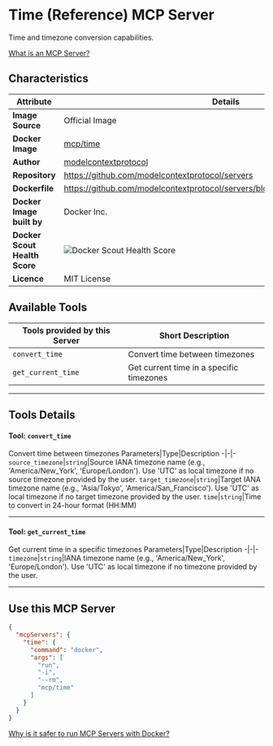 # Time (Reference) MCP Server

Time and timezone conversion capabilities.

[What is an MCP Server?](https://www.anthropic.com/news/model-context-protocol)

## Characteristics
Attribute|Details|
|-|-|
**Image Source**|Official Image
**Docker Image**|[mcp/time](https://hub.docker.com/repository/docker/mcp/time)
**Author**|[modelcontextprotocol](https://github.com/modelcontextprotocol)
**Repository**|https://github.com/modelcontextprotocol/servers
**Dockerfile**|https://github.com/modelcontextprotocol/servers/blob/2025.4.6/src/time/Dockerfile
**Docker Image built by**|Docker Inc.
**Docker Scout Health Score**| ![Docker Scout Health Score](https://api.scout.docker.com/v1/policy/insights/org-image-score/badge/mcp/time)
**Licence**|MIT License

## Available Tools
Tools provided by this Server|Short Description
-|-
`convert_time`|Convert time between timezones|
`get_current_time`|Get current time in a specific timezones|

---
## Tools Details

#### Tool: **`convert_time`**
Convert time between timezones
Parameters|Type|Description
-|-|-
`source_timezone`|`string`|Source IANA timezone name (e.g., 'America/New_York', 'Europe/London'). Use 'UTC' as local timezone if no source timezone provided by the user.
`target_timezone`|`string`|Target IANA timezone name (e.g., 'Asia/Tokyo', 'America/San_Francisco'). Use 'UTC' as local timezone if no target timezone provided by the user.
`time`|`string`|Time to convert in 24-hour format (HH:MM)

---
#### Tool: **`get_current_time`**
Get current time in a specific timezones
Parameters|Type|Description
-|-|-
`timezone`|`string`|IANA timezone name (e.g., 'America/New_York', 'Europe/London'). Use 'UTC' as local timezone if no timezone provided by the user.

---
## Use this MCP Server

```json
{
  "mcpServers": {
    "time": {
      "command": "docker",
      "args": [
        "run",
        "-i",
        "--rm",
        "mcp/time"
      ]
    }
  }
}
```

[Why is it safer to run MCP Servers with Docker?](https://www.docker.com/blog/the-model-context-protocol-simplifying-building-ai-apps-with-anthropic-claude-desktop-and-docker/)
